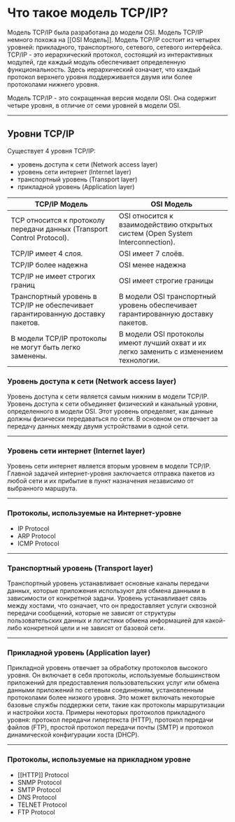 # Что такое модель TCP/IP?

Модель TCP/IP была разработана до модели OSI. Модель TCP/IP немного похожа на [[OSI Модель]]. Модель TCP/IP состоит из четырех уровней: прикладного, транспортного, сетевого, сетевого интерфейса. TCP/IP - это иерархический протокол, состоящий из интерактивных модулей, где каждый модуль обеспечивает определенную функциональность. Здесь иерархический означает, что каждый протокол верхнего уровня поддерживается двумя или более протоколами нижнего уровня.

Модель TCP/IP - это сокращенная версия модели OSI. Она содержит четыре уровня, в отличие от семи уровней в модели OSI.
***
## Уровни TCP/IP

Существует 4 уровня TCP/IP:

- уровень доступа к сети (Network access layer)  
- уровень сети интернет (Internet layer)  
- транспортный уровень (Transport layer)  
- прикладной уровень (Application layer)

|TCP/IP Модель |OSI Модель|  
|---|---|
|TCP относится к протоколу передачи данных (Transport Control Protocol). |OSI относится к взаимодействию открытых систем (Open System Interconnection).|  
|TCP/IP имеет 4 слоя. |OSI имеет 7 слоёв.|  
|TCP/IP более надежна |OSI менее надежна|  
|TCP/IP не имеет строгих границ |OSI имеет строгие границы|  
|Транспортный уровень в TCP/IP не обеспечивает гарантированную доставку пакетов. |В модели OSI транспортный уровень обеспечивает гарантированную доставку пакетов.|  
|В модели TCP/IP протоколы не могут быть легко заменены. |В модели OSI протоколы имеют лучший охват и их легко заменить с изменением технологии.|

### Уровень доступа к сети (Network access layer)

Уровень доступа к сети является самым нижним в модели TCP/IP. Уровень доступа к сети объединяет физический и канальный уровни, определенного в модели OSI. Этот уровень определяет, как данные должны физически передаваться по сети. В основном он отвечает за передачу данных между двумя устройствами в одной сети.
***
### Уровень сети интернет (Internet layer)

Уровень сети интернет является вторым уровнем в модели TCP/IP. Главной задачей интернет-уровня заключается отправка пакетов из любой сети и их прибытие в пункт назначения независимо от выбранного маршрута.
***
### Протоколы, используемые на Интернет-уровне

- IP Protocol  
- ARP Protocol  
- ICMP Protocol
***
### Транспортный уровень (Transport layer)

Транспортный уровень устанавливает основные каналы передачи данных, которые приложения используют для обмена данными в зависимости от конкретной задачи. Уровень устанавливает связь между хостами, что означает, что он предоставляет услуги сквозной передачи сообщений, которые не зависят от структуры пользовательских данных и логистики обмена информацией для какой-либо конкретной цели и не зависят от базовой сети.
***
### Прикладной уровень (Application layer)

Прикладной уровень отвечает за обработку протоколов высокого уровня. Он включает в себя протоколы, используемые большинством приложений для предоставления пользовательских услуг или обмена данными приложений по сетевым соединениям, установленным протоколами более низкого уровня. Это может включать некоторые базовые службы поддержки сети, такие как протоколы маршрутизации и настройки хоста. Примеры некоторых протоколов прикладного уровня: протокол передачи гипертекста (HTTP), протокол передачи файлов (FTP), простой протокол передачи почты (SMTP) и протокол динамической конфигурации хоста (DHCP).
***
### Протоколы, используемые на прикладном уровне

- [[HTTP]] Protocol  
- SNMP Protocol  
- SMTP Protocol  
- DNS Protocol  
- TELNET Protocol  
- FTP Protocol
